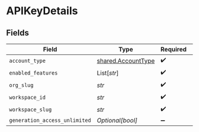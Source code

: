 # APIKeyDetails


## Fields

| Field                                                    | Type                                                     | Required                                                 | Description                                              |
| -------------------------------------------------------- | -------------------------------------------------------- | -------------------------------------------------------- | -------------------------------------------------------- |
| `account_type`                                           | [shared.AccountType](../../models/shared/accounttype.md) | :heavy_check_mark:                                       | N/A                                                      |
| `enabled_features`                                       | List[*str*]                                              | :heavy_check_mark:                                       | N/A                                                      |
| `org_slug`                                               | *str*                                                    | :heavy_check_mark:                                       | N/A                                                      |
| `workspace_id`                                           | *str*                                                    | :heavy_check_mark:                                       | N/A                                                      |
| `workspace_slug`                                         | *str*                                                    | :heavy_check_mark:                                       | N/A                                                      |
| `generation_access_unlimited`                            | *Optional[bool]*                                         | :heavy_minus_sign:                                       | N/A                                                      |